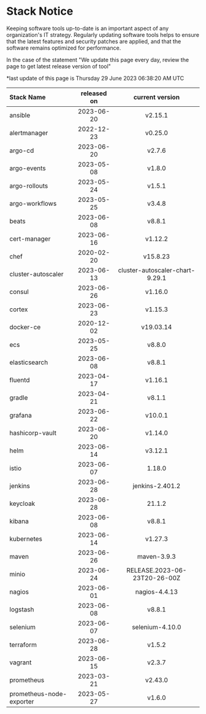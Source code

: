 # Stack Notice  
  

Keeping software tools up-to-date is an important aspect of any organization's IT strategy. Regularly updating software tools helps to ensure that the latest features and security patches are applied, and that the software remains optimized for performance.

In the case of the statement "We update this page every day, review the page to get latest release version of tool"  

*last update of this page is Thursday 29 June 2023 06:38:20 AM UTC

<center>

| Stack Name | released on    | current version    |
| :----- | :---: | :---: |
|ansible|2023-06-20|v2.15.1|
|alertmanager|2022-12-23|v0.25.0|
|argo-cd|2023-06-20|v2.7.6|
|argo-events|2023-05-08|v1.8.0|
|argo-rollouts|2023-05-24|v1.5.1|
|argo-workflows|2023-05-25|v3.4.8|
|beats|2023-06-08|v8.8.1|
|cert-manager|2023-06-16|v1.12.2|
|chef|2020-02-20|v15.8.23|
|cluster-autoscaler|2023-06-13|cluster-autoscaler-chart-9.29.1|
|consul|2023-06-26|v1.16.0|
|cortex|2023-06-23|v1.15.3|
|docker-ce|2020-12-02|v19.03.14|
|ecs|2023-05-25|v8.8.0|
|elasticsearch|2023-06-08|v8.8.1|
|fluentd|2023-04-17|v1.16.1|
|gradle|2023-04-21|v8.1.1|
|grafana|2023-06-22|v10.0.1|
|hashicorp-vault|2023-06-20|v1.14.0|
|helm|2023-06-14|v3.12.1|
|istio|2023-06-07|1.18.0|
|jenkins|2023-06-28|jenkins-2.401.2|
|keycloak|2023-06-28|21.1.2|
|kibana|2023-06-08|v8.8.1|
|kubernetes|2023-06-14|v1.27.3|
|maven|2023-06-26|maven-3.9.3|
|minio|2023-06-24|RELEASE.2023-06-23T20-26-00Z|
|nagios|2023-06-01|nagios-4.4.13|
|logstash|2023-06-08|v8.8.1|
|selenium|2023-06-07|selenium-4.10.0|
|terraform|2023-06-28|v1.5.2|
|vagrant|2023-06-15|v2.3.7|
|prometheus|2023-03-21|v2.43.0|
|prometheus-node-exporter|2023-05-27|v1.6.0|

</center>
